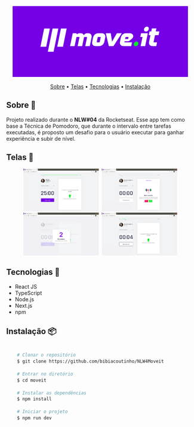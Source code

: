 <div align="center">
  <img src="/img/moveit.png" />
</div>

<p align="center">
    <a href="#Sobre">Sobre</a> •
    <a href="#Telas">Telas</a> •
    <a href="#Tecnologias">Tecnologias</a> •
    <a href="#Instalação">Instalação</a>
 </p> 
 
## Sobre 🚀
Projeto realizado durante o <strong>NLW#04</strong> da Rocketseat. Esse app tem como base a Técnica de Pomodoro, que durante o intervalo entre tarefas executadas,  é proposto um desafio para o usuário executar para ganhar experiência e subir de nível.

## Telas 🎨
<div align="center">
  <img src="/img/tela1moveit.png" width="40%" />&nbsp;
  <img src="/img/tela2moveit.png" width="40%" />
  <img src="/img/tela3moveit.png" width="40%" />&nbsp;
  <img src="/img/tela4moveit.png" width="40%" />
</div>

## Tecnologias 🔨
<ul>
  <li>React JS</li>
  <li>TypeScript</li>
  <li>Node.js</li>
  <li>Next.js</li>
  <li>npm</li>
</ul>

## Instalação 📦
```bash

    # Clonar o repositório
    $ git clone https://github.com/bibiacoutinho/NLW4Moveit
    
    # Entrar no diretório
    $ cd moveit

    # Instalar as dependências
    $ npm install

    # Iniciar o projeto
    $ npm run dev
```
